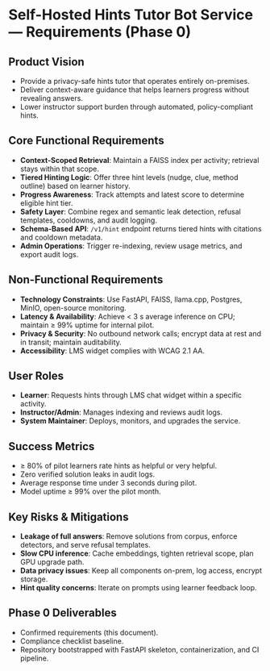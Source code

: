 # Self-Hosted Hints Tutor Bot Service — Requirements (Phase 0)

## Product Vision
- Provide a privacy-safe hints tutor that operates entirely on-premises.
- Deliver context-aware guidance that helps learners progress without revealing answers.
- Lower instructor support burden through automated, policy-compliant hints.

## Core Functional Requirements
- **Context-Scoped Retrieval**: Maintain a FAISS index per activity; retrieval stays within that scope.
- **Tiered Hinting Logic**: Offer three hint levels (nudge, clue, method outline) based on learner history.
- **Progress Awareness**: Track attempts and latest score to determine eligible hint tier.
- **Safety Layer**: Combine regex and semantic leak detection, refusal templates, cooldowns, and audit logging.
- **Schema-Based API**: `/v1/hint` endpoint returns tiered hints with citations and cooldown metadata.
- **Admin Operations**: Trigger re-indexing, review usage metrics, and export audit logs.

## Non-Functional Requirements
- **Technology Constraints**: Use FastAPI, FAISS, llama.cpp, Postgres, MinIO, open-source monitoring.
- **Latency & Availability**: Achieve < 3 s average inference on CPU; maintain ≥ 99% uptime for internal pilot.
- **Privacy & Security**: No outbound network calls; encrypt data at rest and in transit; maintain auditability.
- **Accessibility**: LMS widget complies with WCAG 2.1 AA.

## User Roles
- **Learner**: Requests hints through LMS chat widget within a specific activity.
- **Instructor/Admin**: Manages indexing and reviews audit logs.
- **System Maintainer**: Deploys, monitors, and upgrades the service.

## Success Metrics
- ≥ 80% of pilot learners rate hints as helpful or very helpful.
- Zero verified solution leaks in audit logs.
- Average response time under 3 seconds during pilot.
- Model uptime ≥ 99% over the pilot month.

## Key Risks & Mitigations
- **Leakage of full answers**: Remove solutions from corpus, enforce detectors, and serve refusal templates.
- **Slow CPU inference**: Cache embeddings, tighten retrieval scope, plan GPU upgrade path.
- **Data privacy issues**: Keep all components on-prem, log access, encrypt storage.
- **Hint quality concerns**: Iterate on prompts using learner feedback loop.

## Phase 0 Deliverables
- Confirmed requirements (this document).
- Compliance checklist baseline.
- Repository bootstrapped with FastAPI skeleton, containerization, and CI pipeline.

